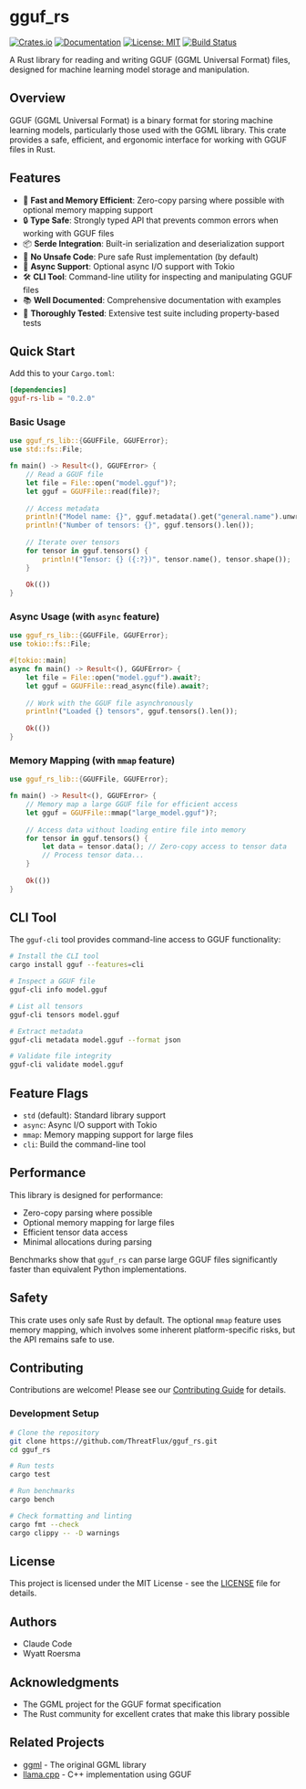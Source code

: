 # gguf_rs

[![Crates.io](https://img.shields.io/crates/v/gguf-rs-lib.svg)](https://crates.io/crates/gguf-rs-lib)
[![Documentation](https://docs.rs/gguf-rs-lib/badge.svg)](https://docs.rs/gguf-rs-lib)
[![License: MIT](https://img.shields.io/badge/License-MIT-yellow.svg)](https://opensource.org/licenses/MIT)
[![Build Status](https://github.com/ThreatFlux/gguf_rs/workflows/CI/badge.svg)](https://github.com/ThreatFlux/gguf_rs/actions)

A Rust library for reading and writing GGUF (GGML Universal Format) files, designed for machine learning model storage and manipulation.

## Overview

GGUF (GGML Universal Format) is a binary format for storing machine learning models, particularly those used with the GGML library. This crate provides a safe, efficient, and ergonomic interface for working with GGUF files in Rust.

## Features

- 🚀 **Fast and Memory Efficient**: Zero-copy parsing where possible with optional memory mapping support
- 🔒 **Type Safe**: Strongly typed API that prevents common errors when working with GGUF files
- 📦 **Serde Integration**: Built-in serialization and deserialization support
- 🎯 **No Unsafe Code**: Pure safe Rust implementation (by default)
- 🔄 **Async Support**: Optional async I/O support with Tokio
- 🛠️ **CLI Tool**: Command-line utility for inspecting and manipulating GGUF files
- 📚 **Well Documented**: Comprehensive documentation with examples
- 🧪 **Thoroughly Tested**: Extensive test suite including property-based tests

## Quick Start

Add this to your `Cargo.toml`:

```toml
[dependencies]
gguf-rs-lib = "0.2.0"
```

### Basic Usage

```rust
use gguf_rs_lib::{GGUFFile, GGUFError};
use std::fs::File;

fn main() -> Result<(), GGUFError> {
    // Read a GGUF file
    let file = File::open("model.gguf")?;
    let gguf = GGUFFile::read(file)?;
    
    // Access metadata
    println!("Model name: {}", gguf.metadata().get("general.name").unwrap());
    println!("Number of tensors: {}", gguf.tensors().len());
    
    // Iterate over tensors
    for tensor in gguf.tensors() {
        println!("Tensor: {} ({:?})", tensor.name(), tensor.shape());
    }
    
    Ok(())
}
```

### Async Usage (with `async` feature)

```rust
use gguf_rs_lib::{GGUFFile, GGUFError};
use tokio::fs::File;

#[tokio::main]
async fn main() -> Result<(), GGUFError> {
    let file = File::open("model.gguf").await?;
    let gguf = GGUFFile::read_async(file).await?;
    
    // Work with the GGUF file asynchronously
    println!("Loaded {} tensors", gguf.tensors().len());
    
    Ok(())
}
```

### Memory Mapping (with `mmap` feature)

```rust
use gguf_rs_lib::{GGUFFile, GGUFError};

fn main() -> Result<(), GGUFError> {
    // Memory map a large GGUF file for efficient access
    let gguf = GGUFFile::mmap("large_model.gguf")?;
    
    // Access data without loading entire file into memory
    for tensor in gguf.tensors() {
        let data = tensor.data(); // Zero-copy access to tensor data
        // Process tensor data...
    }
    
    Ok(())
}
```

## CLI Tool

The `gguf-cli` tool provides command-line access to GGUF functionality:

```bash
# Install the CLI tool
cargo install gguf --features=cli

# Inspect a GGUF file
gguf-cli info model.gguf

# List all tensors
gguf-cli tensors model.gguf

# Extract metadata
gguf-cli metadata model.gguf --format json

# Validate file integrity
gguf-cli validate model.gguf
```

## Feature Flags

- `std` (default): Standard library support
- `async`: Async I/O support with Tokio
- `mmap`: Memory mapping support for large files
- `cli`: Build the command-line tool

## Performance

This library is designed for performance:

- Zero-copy parsing where possible
- Optional memory mapping for large files
- Efficient tensor data access
- Minimal allocations during parsing

Benchmarks show that `gguf_rs` can parse large GGUF files significantly faster than equivalent Python implementations.

## Safety

This crate uses only safe Rust by default. The optional `mmap` feature uses memory mapping, which involves some inherent platform-specific risks, but the API remains safe to use.

## Contributing

Contributions are welcome! Please see our [Contributing Guide](CONTRIBUTING.md) for details.

### Development Setup

```bash
# Clone the repository
git clone https://github.com/ThreatFlux/gguf_rs.git
cd gguf_rs

# Run tests
cargo test

# Run benchmarks
cargo bench

# Check formatting and linting
cargo fmt --check
cargo clippy -- -D warnings
```

## License

This project is licensed under the MIT License - see the [LICENSE](LICENSE) file for details.

## Authors

- Claude Code
- Wyatt Roersma

## Acknowledgments

- The GGML project for the GGUF format specification
- The Rust community for excellent crates that make this library possible

## Related Projects

- [ggml](https://github.com/ggerganov/ggml) - The original GGML library
- [llama.cpp](https://github.com/ggerganov/llama.cpp) - C++ implementation using GGUF